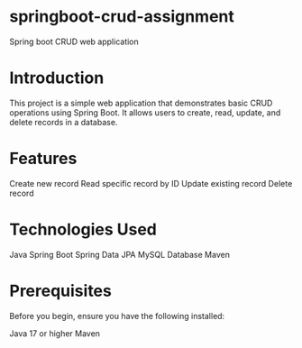 # springboot-crud-assignment
Spring boot CRUD web application 

# Introduction
This project is a simple web application that demonstrates basic CRUD operations using Spring Boot. It allows users to create, read, update, and delete records in a database.

# Features
Create new record
Read specific record by ID
Update existing record
Delete record

# Technologies Used
Java
Spring Boot
Spring Data JPA
MySQL Database
Maven

# Prerequisites
Before you begin, ensure you have the following installed:

Java 17 or higher
Maven


